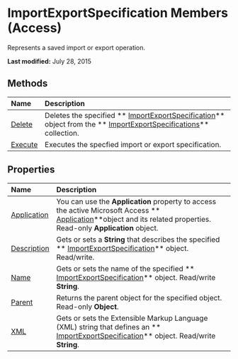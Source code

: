 
# ImportExportSpecification Members (Access)
Represents a saved import or export operation.

 **Last modified:** July 28, 2015


## Methods



|**Name**|**Description**|
|:-----|:-----|
| [Delete](cc91c51e-1b2e-1d6e-b236-61a538843ce4.md)|Deletes the specified  ** [ImportExportSpecification](a274faba-6da3-35c5-52fc-3341e8def24a.md)** object from the ** [ImportExportSpecifications](9ddb9b30-36f3-5efb-8b15-69762c660338.md)** collection.|
| [Execute](fcb7cfd3-0c66-f441-9b58-1c6982125f98.md)|Executes the specfied import or export specification.|

## Properties



|**Name**|**Description**|
|:-----|:-----|
| [Application](6ae597a1-8d1f-dc4f-c170-a4e664011a58.md)|You can use the  **Application** property to access the active Microsoft Access ** [Application](aefb0713-97e6-e2c7-e530-8fd2e1316a55.md)**object and its related properties. Read-only  **Application** object.|
| [Description](fa6f45a9-7358-3baa-12ad-e9ca46dd2104.md)|Gets or sets a  **String** that describes the specified ** [ImportExportSpecification](a274faba-6da3-35c5-52fc-3341e8def24a.md)** object. Read/write.|
| [Name](365dffd4-295a-4db9-b31c-003890d94e0a.md)|Gets or sets the name of the specified  ** [ImportExportSpecification](a274faba-6da3-35c5-52fc-3341e8def24a.md)** object. Read/write **String**.|
| [Parent](d2dc8f33-08fe-2b3b-178e-65c06cb25922.md)|Returns the parent object for the specified object. Read-only  **Object**.|
| [XML](91799e23-304a-f2d9-9c22-779b79ab4700.md)|Gets or sets the Extensible Markup Language (XML) string that defines an  ** [ImportExportSpecification](a274faba-6da3-35c5-52fc-3341e8def24a.md)** object. Read/write **String**.|
